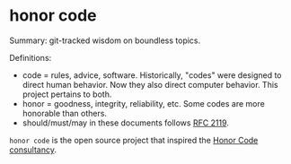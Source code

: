 # honor code

Summary: git-tracked wisdom on boundless topics.

Definitions:
- code = rules, advice, software. Historically, "codes" were designed to direct human behavior. Now they also direct computer behavior. This project pertains to both.
- honor = goodness, integrity, reliability, etc. Some codes are more honorable than others.
- should/must/may in these documents follows [RFC 2119](https://datatracker.ietf.org/doc/html/rfc2119).

`honor code` is the open source project that inspired the [Honor Code consultancy](https://github.com/zkurtz/honor-code/wiki/Honor-Code-%5Bfuture-LLC%5D).
